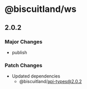 # @biscuitland/ws

## 2.0.2

### Major Changes

-   publish

### Patch Changes

-   Updated dependencies
    -   @biscuitland/api-types@2.0.2
